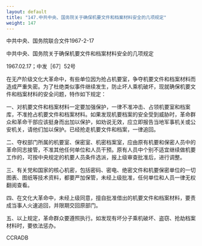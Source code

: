 ```yaml
---
layout: default
title: "147.中共中央、国务院关于确保机要文件和档案材料安全的几项规定"
weight: 147
---
```


中共中央、国务院联合文件1967-2-17

中共中央、国务院关于确保机要文件和档案材料安全的几项规定

1967.02.17；中发［67］52号

在无产阶级文化大革命中，有些单位因为抢占机要室，争夺机要文件和档案材料而造成严重失密。为了杜绝类似事件继续发生，防止坏人乘机破坏，现就确保机要文件和档案材料的安全问题，特作如下规定：

一、对机要文件和档案材料一定要加强保护，一律不准冲击、占领机要室和档案库，不准抢占机要文件和档案材料。如果发现机要档案的安全受到威胁时，革命群众和革命干部应该挺身而出加以保护，如劝说无效，应立即报告当地军事机关或公安机关，请他们加以保护。已经抢走机要文件和档案，一律追回。

二、夺权部门所属的机要室、保密室、机密档案室，应由原有机要和保密人员中的革命同志接管，不准其他任何单位和人员干预。原有人员中个别不适宜继续做机要工作的，可按中央规定的机要人员条件选派，报上级审查批准后，进行调整。

三、有关党和国家的核心机密，包括密码、密电、绝密文件和机要保密单位的一切图表、图纸等技术资料，都要严加保管，未经上级批准，任何单位和人员一律无权翻阅查看。

四、在文化大革命中，未经上级同意，擅自批准借出的机要文件和档案材料，要责成当事人火速追回，并限期交回原部门。

五、以上规定，革命群众要遵照执行。如发现有坏分子乘机破坏、盗窃、抢劫档案材料时，要依法惩办。

CCRADB

